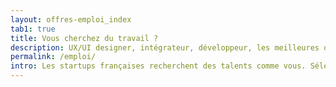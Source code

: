 ```yaml
---
layout: offres-emploi_index
tab1: true
title: Vous cherchez du travail ?
description: UX/UI designer, intégrateur, développeur, les meilleures offres d'emploi des startups de la scène francophone.
permalink: /emploi/
intro: Les startups françaises recherchent des talents comme vous. Sélection des meilleures offres d'emploi en design & en développement.
---
```

